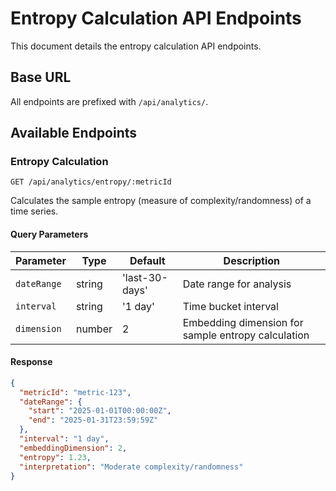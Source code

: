 # Entropy Calculation API Endpoints

This document details the entropy calculation API endpoints.

## Base URL

All endpoints are prefixed with `/api/analytics/`.

## Available Endpoints

### Entropy Calculation

```
GET /api/analytics/entropy/:metricId
```

Calculates the sample entropy (measure of complexity/randomness) of a time series.

#### Query Parameters

| Parameter | Type | Default | Description |
|-----------|------|---------|-------------|
| `dateRange` | string | 'last-30-days' | Date range for analysis |
| `interval` | string | '1 day' | Time bucket interval |
| `dimension` | number | 2 | Embedding dimension for sample entropy calculation |

#### Response

```json
{
  "metricId": "metric-123",
  "dateRange": {
    "start": "2025-01-01T00:00:00Z",
    "end": "2025-01-31T23:59:59Z"
  },
  "interval": "1 day",
  "embeddingDimension": 2,
  "entropy": 1.23,
  "interpretation": "Moderate complexity/randomness"
}
```